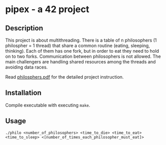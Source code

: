 # pipex - a 42 project

## Description
This project is about multithreading. There is a table of n philosophers (1 philospher = 1 thread) that share a common routine (eating, sleeping, thinking). 
Each of them has one fork, but in order to eat they need to hold on to two forks. Communication between philosophers is not allowed.
The main challengers are handling shared resources among the threads and avoiding data races. 

Read [philosphers.pdf](https://github.com/leonyannick/philosophers/blob/main/philosophers.pdf) for the detailed project instruction. </br>

## Installation
Compile executable with executing `make`.

## Usage
`./philo <number_of_philosophers> <time_to_die> <time_to_eat> <time_to_sleep> <[number_of_times_each_philosopher_must_eat]>`
